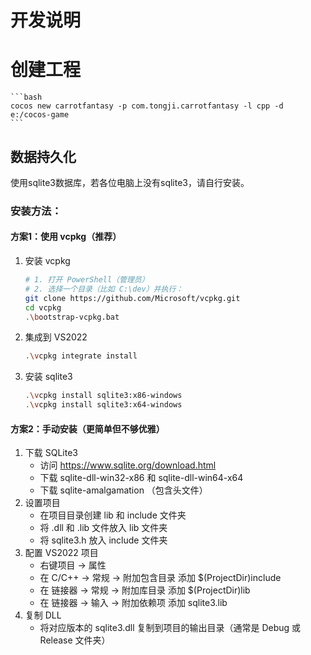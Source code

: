 # 开发说明
# 创建工程
    ```bash
    cocos new carrotfantasy -p com.tongji.carrotfantasy -l cpp -d e:/cocos-game
    ```
## 数据持久化
使用sqlite3数据库，若各位电脑上没有sqlite3，请自行安装。
### 安装方法：
#### 方案1：使用 vcpkg（推荐）
1. 安装 vcpkg
   ```bash
   # 1. 打开 PowerShell（管理员）
   # 2. 选择一个目录（比如 C:\dev）并执行：
   git clone https://github.com/Microsoft/vcpkg.git
   cd vcpkg
   .\bootstrap-vcpkg.bat
   ```
2. 集成到 VS2022
   ```bash
   .\vcpkg integrate install
   ```
3. 安装 sqlite3
   ```bash
   .\vcpkg install sqlite3:x86-windows
   .\vcpkg install sqlite3:x64-windows
   ```
#### 方案2：手动安装（更简单但不够优雅）
1. 下载 SQLite3
   - 访问 https://www.sqlite.org/download.html
   - 下载 sqlite-dll-win32-x86 和 sqlite-dll-win64-x64
   - 下载 sqlite-amalgamation （包含头文件）
2. 设置项目
   - 在项目目录创建 lib 和 include 文件夹
   - 将 .dll 和 .lib 文件放入 lib 文件夹
   - 将 sqlite3.h 放入 include 文件夹
3. 配置 VS2022 项目
   - 右键项目 -> 属性
   - 在 C/C++ -> 常规 -> 附加包含目录 添加 $(ProjectDir)include
   - 在 链接器 -> 常规 -> 附加库目录 添加 $(ProjectDir)lib
   - 在 链接器 -> 输入 -> 附加依赖项 添加 sqlite3.lib
4. 复制 DLL
   - 将对应版本的 sqlite3.dll 复制到项目的输出目录（通常是 Debug 或 Release 文件夹）